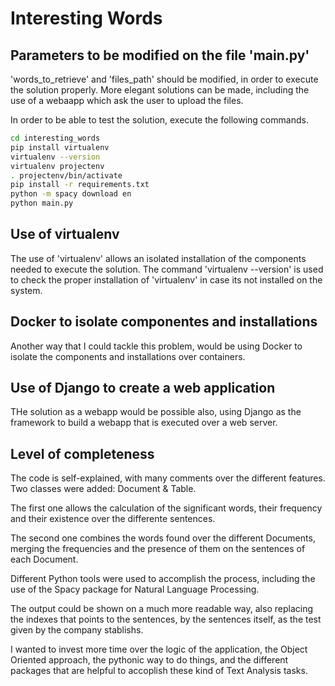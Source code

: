 # Interesting Words

## Parameters to be modified on the file 'main.py'

'words_to_retrieve' and 'files_path' should be modified, in order to execute the solution properly. More elegant solutions can be made, including the use of a webaapp which ask the user to upload the files.

In order to be able to test the solution, execute the following commands.

```bash
cd interesting_words
pip install virtualenv
virtualenv --version
virtualenv projectenv
. projectenv/bin/activate
pip install -r requirements.txt
python -m spacy download en
python main.py
```

## Use of virtualenv

The use of 'virtualenv' allows an isolated installation of the components needed to execute the solution. The command 'virtualenv --version' is used to check the proper installation of 'virtualenv' in case its not installed on the system.

## Docker to isolate componentes and installations

Another way that I could tackle this problem, would be using Docker to isolate the components and installations over containers.

## Use of Django to create a web application

THe solution as a webapp would be possible also, using Django as the framework to build a webapp that is executed over a web server.

## Level of completeness

The code is self-explained, with many comments over the different features. Two classes were added: Document & Table.

The first one allows the calculation of the significant words, their frequency and their existence over the differente sentences.

The second one combines the words found over the different Documents, merging the frequencies and the presence of them on the sentences of each Document.

Different Python tools were used to accomplish the process, including the use of the Spacy package for Natural Language Processing.

The output could be shown on a much more readable way, also replacing the indexes that points to the sentences, by the sentences itself, as the test given by the company stablishs.

I wanted to invest more time over the logic of the application, the Object Oriented approach, the pythonic way to do things, and the different packages that are helpful to accoplish these kind of Text Analysis tasks.